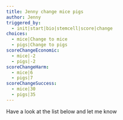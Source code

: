 ```yaml
---
title: Jenny change mice pigs
author: Jenny
triggered_by:
  - init|start|bio|stemcell|score|change
choices:
  - mice|Change to mice
  - pigs|Change to pigs
scoreChangeEconomic:
  - mice|-2
  - pigs|-2
scoreChangeHarm:
  - mice|6
  - pigs|7
scoreChangeSuccess:
  - mice|30
  - pigs|35
---
```

Have a look at the list below and let me know
